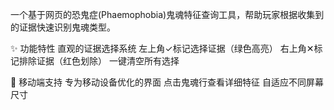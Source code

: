 一个基于网页的恐鬼症(Phaemophobia)鬼魂特征查询工具，帮助玩家根据收集到的证据快速识别鬼魂类型。

✨ 功能特性
直观的证据选择系统
左上角✓标记选择证据（绿色高亮）
右上角✕标记排除证据（红色划除）
一键清空所有选择

📱 移动端支持
专为移动设备优化的界面
点击鬼魂行查看详细特征
自适应不同屏幕尺寸
